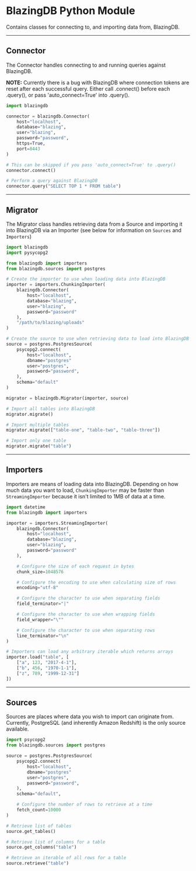 # BlazingDB Python Module

Contains classes for connecting to, and importing data from, BlazingDB.

---

## Connector

The Connector handles connecting to and running queries against BlazingDB.

**NOTE:** Currently there is a bug with BlazingDB where connection tokens are reset
after each successful query. Either call .connect() before each .query(), or pass
'auto_connect=True' into .query().

```python
import blazingdb

connector = blazingdb.Connector(
    host="localhost",
    database="blazing",
    user="blazing",
    password="password",
    https=True,
    port=8443
)

# This can be skipped if you pass 'auto_connect=True' to .query()
connector.connect()

# Perform a query against BlazingDB
connector.query("SELECT TOP 1 * FROM table")
```

---

## Migrator

The Migrator class handles retrieving data from a Source and importing it into BlazingDB
via an Importer (see below for information on `Sources` and `Importers`)

```python
import blazingdb
import pysycopg2

from blazingdb import importers
from blazingdb.sources import postgres

# Create the importer to use when loading data into BlazingDB
importer = importers.ChunkingImporter(
    blazingdb.Connector(
        host="localhost",
        database="blazing",
        user="blazing",
        password="password"
    ),
    "/path/to/blazing/uploads"
)

# Create the source to use when retrieving data to load into BlazingDB
source = postgres.PostgresSource(
    psycopg2.connect(
        host="localhost",
        dbname="postgres"
        user="postgres",
        password="password",
    ),
    schema="default"
)

migrator = blazingdb.Migrator(importer, source)

# Import all tables into BlazingDB
migrator.migrate()

# Import multiple tables
migrator.migrate(["table-one", "table-two", "table-three"])

# Import only one table
migrator.migrate("table")
```

---

## Importers

Importers are means of loading data into BlazingDB. Depending on how much data you want to
load, `ChunkingImporter` may be faster than `StreamingImporter` because it isn't limited to 1MB
of data at a time.

```python
import datetime
from blazingdb import importers

importer = importers.StreamingImporter(
    blazingdb.Connector(
        host="localhost",
        database="blazing",
        user="blazing",
        password="password"
    ),

    # Configure the size of each request in bytes
    chunk_size=1048576

    # Configure the encoding to use when calculating size of rows
    encoding="utf-8"

    # Configure the character to use when separating fields
    field_terminator="|"

    # Configure the character to use when wrapping fields
    field_wrapper="\""

    # Configure the character to use when separating rows
    line_terminator="\n"
)

# Importers can load any arbitrary iterable which returns arrays
importer.load("table", [
    ["a", 123, "2017-4-1"],
    ["b", 456, "1970-1-1"],
    ["z", 789, "1999-12-31"]
])
```

---

## Sources

Sources are places where data you wish to import can originate from. Currently,
PostgreSQL (and inherently Amazon Redshift) is the only source available.

```python
import psycopg2
from blazingdb.sources import postgres

source = postgres.PostgresSource(
    psycopg2.connect(
        host="localhost",
        dbname="postgres"
        user="postgres",
        password="password",
    ),
    schema="default",

    # Configure the number of rows to retrieve at a time
    fetch_count=10000
)

# Retrieve list of tables
source.get_tables()

# Retrieve list of columns for a table
source.get_columns("table")

# Retrieve an iterable of all rows for a table
source.retrieve("table")
```